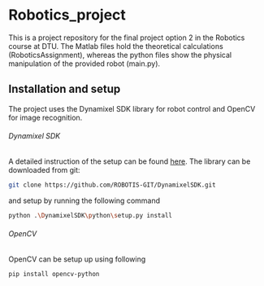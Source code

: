 # Robotics_project

This is a project repository for the final project option 2 in the Robotics course at DTU.
The Matlab files hold the theoretical calculations (RoboticsAssignment), whereas the python files show the physical 
manipulation of the provided robot (main.py).

## Installation and setup

The project uses the Dynamixel SDK library for robot control and OpenCV for image recognition.

###### Dynamixel SDK
A detailed instruction of the setup can be found [here](https://emanual.robotis.com/docs/en/software/dynamixel/dynamixel_sdk/library_setup/python_windows/).
The library can be downloaded from git:

```bash
git clone https://github.com/ROBOTIS-GIT/DynamixelSDK.git
```

and setup by running the following command

```bash
python .\DynamixelSDK\python\setup.py install
```

###### OpenCV
OpenCV can be setup up using following
```bash
pip install opencv-python
```


